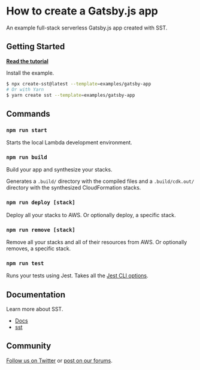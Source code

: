 # How to create a Gatsby.js app

An example full-stack serverless Gatsby.js app created with SST.

## Getting Started

[**Read the tutorial**](https://sst.dev/examples/how-to-create-a-gatsbyjs-app-with-serverless.html)

Install the example.

```bash
$ npx create-sst@latest --template=examples/gatsby-app
# Or with Yarn
$ yarn create sst --template=examples/gatsby-app
```

## Commands

### `npm run start`

Starts the local Lambda development environment.

### `npm run build`

Build your app and synthesize your stacks.

Generates a `.build/` directory with the compiled files and a `.build/cdk.out/` directory with the synthesized CloudFormation stacks.

### `npm run deploy [stack]`

Deploy all your stacks to AWS. Or optionally deploy, a specific stack.

### `npm run remove [stack]`

Remove all your stacks and all of their resources from AWS. Or optionally removes, a specific stack.

### `npm run test`

Runs your tests using Jest. Takes all the [Jest CLI options](https://jestjs.io/docs/en/cli).

## Documentation

Learn more about SST.

- [Docs](https://docs.sst.dev)
- [sst](https://docs.sst.dev/packages/sst)

## Community

[Follow us on Twitter](https://twitter.com/sst_dev) or [post on our forums](https://discourse.sst.dev).
